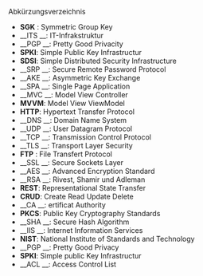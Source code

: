  
 <p>Abkürzungsverzeichnis </p>

*  __SGK__ : Symmetric Group Key
*  __ITS __: IT-Infrakstruktur
*  __PGP __: Pretty Good Privacity
*  __SPKI__: Simple Public Key Infrastructur 
*  __SDSI__: Simple Distributed Security Infrastructure 
*  __SRP __: Secure Remote Password Protocol
*  __AKE __: Asymmetric Key Exchange
*  __SPA __: Single Page Application
*  __MVC __: Model View Controller
*  __MVVM__: Model View ViewModel
*  __HTTP__: Hypertext Transfer Protocol
*  __DNS __: Domain Name System
*  __UDP __: User Datagram Protocol
*  __TCP __: Transmission Control Protocol
*  __TLS __: Transport Layer Security
*  __FTP__ : File Transfert Protocol
*  __SSL __: Secure Sockets Layer
*  __AES __: Advanced Encryption Standard
*  __RSA __: Rivest, Shamir und Adleman
*  __REST__: Representational State Transfer
*  __CRUD__: Create Read Update Delete
*  __CA  __: ertificat Authority
*  __PKCS__: Public Key Cryptography Standards
*  __SHA __: Secure Hash Algorithm
*  __IIS __: Internet Information Services
*  __NIST__: National Institute of Standards and Technology
*  __PGP __: Pretty Good Privacy
*  __SPKI__: Simple public Key Infrastructur
*  __ACL __: Access Control List

